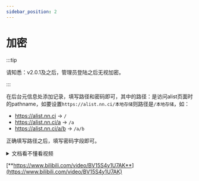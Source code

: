 ```yaml
---
sidebar_position: 2
---
```


# 加密

:::tip

请知悉：v2.0.1及之后，管理员登陆之后无视加密。

:::

在后台元信息处添加记录，填写路径和密码即可，其中的路径：是访问alist页面时的pathname，如要设置`https://alist.nn.ci/本地存储`则路径是`/本地存储`，如：

- https://alist.nn.ci -> `/`
- https://alist.nn.ci/a -> `/a`
- https://alist.nn.ci/a/b -> `/a/b`

正确填写路径之后，填写密码字段即可。



<details>
  <summary>文档看不懂看视频</summary>
  <div>
    <video controls src="https://video-direct-link.vercel.app/bili.mp4?aid=724873407&bvid=BV15S4y1U7AK&cid=549586831" width="100%" />
      <p><a href="https://www.bilibili.com/video/BV15S4y1U7AK" target="_blank" class="default-entry"><span>https://www.bilibili.com/video/BV15S4y1U7AK</span></a></p>
  </div>
</details>

[**https://www.bilibili.com/video/BV15S4y1U7AK**](https://www.bilibili.com/video/BV15S4y1U7AK)

